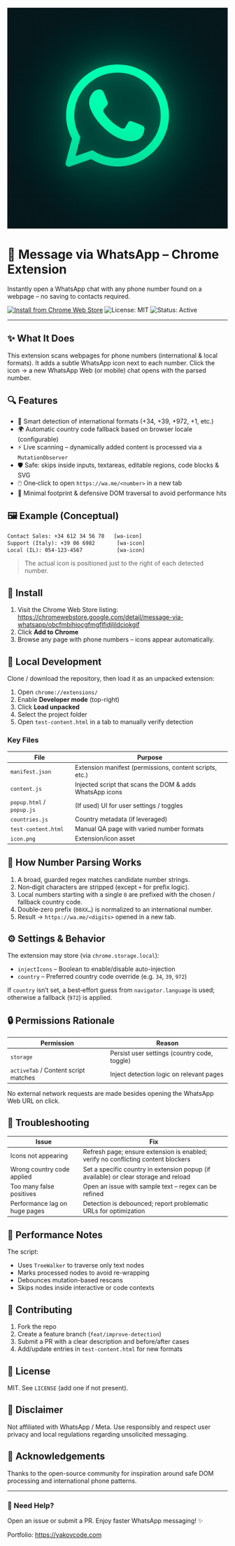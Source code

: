 [![Extension Icon](icon.png)](https://chromewebstore.google.com/detail/message-via-whatsapp/obcfmbihiocgfmgflfidjlildciokgif)

# 📨 Message via WhatsApp – Chrome Extension

Instantly open a WhatsApp chat with any phone number found on a webpage – no saving to contacts required.

[![Install from Chrome Web Store](https://img.shields.io/badge/Install%20from%20Chrome%20Web%20Store-4285F4?logo=googlechrome&logoColor=white)](https://chromewebstore.google.com/detail/message-via-whatsapp/obcfmbihiocgfmgflfidjlildciokgif)
![License: MIT](https://img.shields.io/badge/License-MIT-green) ![Status: Active](https://img.shields.io/badge/Status-Active-success)

---

## ✨ What It Does
This extension scans webpages for phone numbers (international & local formats). It adds a subtle WhatsApp icon next to each number. Click the icon → a new WhatsApp Web (or mobile) chat opens with the parsed number.

## 🔍 Features
* 🧠 Smart detection of international formats (+34, +39, +972, +1, etc.)
* 🌍 Automatic country code fallback based on browser locale (configurable)
* ⚡ Live scanning – dynamically added content is processed via a `MutationObserver`
* 🛡️ Safe: skips inside inputs, textareas, editable regions, code blocks & SVG
* 🖱️ One‑click to open `https://wa.me/<number>` in a new tab
* 🎯 Minimal footprint & defensive DOM traversal to avoid performance hits

## 🖼️ Example (Conceptual)
```
Contact Sales: +34 612 34 56 78   [wa-icon]
Support (Italy): +39 06 6982       [wa-icon]
Local (IL): 054-123-4567           [wa-icon]
```
> The actual icon is positioned just to the right of each detected number.

## 🚀 Install
1. Visit the Chrome Web Store listing:  
	 https://chromewebstore.google.com/detail/message-via-whatsapp/obcfmbihiocgfmgflfidjlildciokgif
2. Click **Add to Chrome**
3. Browse any page with phone numbers – icons appear automatically.

## 🧪 Local Development
Clone / download the repository, then load it as an unpacked extension:

1. Open `chrome://extensions/`
2. Enable **Developer mode** (top-right)
3. Click **Load unpacked**
4. Select the project folder
5. Open `test-content.html` in a tab to manually verify detection

### Key Files
| File | Purpose |
|------|---------|
| `manifest.json` | Extension manifest (permissions, content scripts, etc.) |
| `content.js` | Injected script that scans the DOM & adds WhatsApp icons |
| `popup.html` / `popup.js` | (If used) UI for user settings / toggles |
| `countries.js` | Country metadata (if leveraged) |
| `test-content.html` | Manual QA page with varied number formats |
| `icon.png` | Extension/icon asset |

## 🧭 How Number Parsing Works
1. A broad, guarded regex matches candidate number strings.
2. Non‑digit characters are stripped (except `+` for prefix logic).
3. Local numbers starting with a single `0` are prefixed with the chosen / fallback country code.
4. Double‑zero prefix (`00XX…`) is normalized to an international number.
5. Result → `https://wa.me/<digits>` opened in a new tab.

## ⚙️ Settings & Behavior
The extension may store (via `chrome.storage.local`):
* `injectIcons` – Boolean to enable/disable auto-injection
* `country` – Preferred country code override (e.g. `34`, `39`, `972`)

If `country` isn’t set, a best‑effort guess from `navigator.language` is used; otherwise a fallback (`972`) is applied.

## 🔒 Permissions Rationale
| Permission | Reason |
|------------|--------|
| `storage` | Persist user settings (country code, toggle) |
| `activeTab` / Content script matches | Inject detection logic on relevant pages |

No external network requests are made besides opening the WhatsApp Web URL on click.

## 🐞 Troubleshooting
| Issue | Fix |
|-------|-----|
| Icons not appearing | Refresh page; ensure extension is enabled; verify no conflicting content blockers |
| Wrong country code applied | Set a specific country in extension popup (if available) or clear storage and reload |
| Too many false positives | Open an issue with sample text – regex can be refined |
| Performance lag on huge pages | Detection is debounced; report problematic URLs for optimization |

## 🧹 Performance Notes
The script: 
* Uses `TreeWalker` to traverse only text nodes
* Marks processed nodes to avoid re-wrapping
* Debounces mutation-based rescans
* Skips nodes inside interactive or code contexts

## 🤝 Contributing
1. Fork the repo
2. Create a feature branch (`feat/improve-detection`)
3. Submit a PR with a clear description and before/after cases
4. Add/update entries in `test-content.html` for new formats

## 📄 License
MIT. See `LICENSE` (add one if not present).

## 🛑 Disclaimer
Not affiliated with WhatsApp / Meta. Use responsibly and respect user privacy and local regulations regarding unsolicited messaging.

## 🙌 Acknowledgements
Thanks to the open-source community for inspiration around safe DOM processing and international phone patterns.

---

### 💬 Need Help?
Open an issue or submit a PR. Enjoy faster WhatsApp messaging! ✨

Portfolio: https://yakovcode.com

